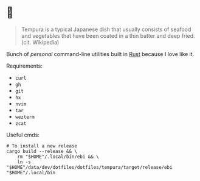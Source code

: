 # 🍤

> Tempura is a typical Japanese dish that usually consists of seafood and vegetables that have been coated in a thin
> batter and deep fried. (cit. Wikipedia)

Bunch of _personal_ command-line utilities built in [Rust](https://www.rust-lang.org/) because I love like it.

Requirements:

- `curl`
- `gh`
- `git`
- `hx`
- `nvim`
- `tar`
- `wezterm`
- `zcat`

Useful cmds:

```console
# To install a new release
cargo build --release && \
    rm "$HOME"/.local/bin/ebi && \
    ln -s "$HOME"/data/dev/dotfiles/dotfiles/tempura/target/release/ebi "$HOME"/.local/bin
```
